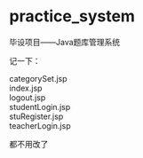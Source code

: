 # practice_system
毕设项目——Java题库管理系统

记一下：

categorySet.jsp<br>
index.jsp<br>
logout.jsp<br>
studentLogin.jsp<br>
stuRegister.jsp<br>
teacherLogin.jsp<br>

都不用改了